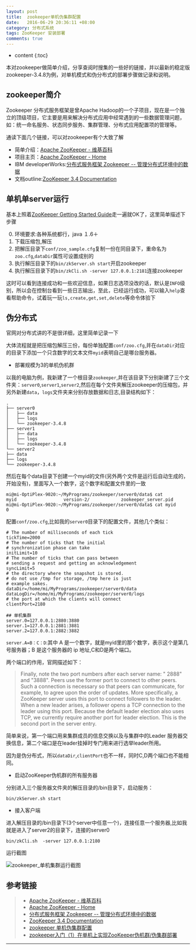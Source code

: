 ```yaml
---
layout: post
title:  zookeeper单机伪集群配置
date:   2016-06-29 20:36:11 +08:00
category: 分布式系统
tags: ZooKeeper 安装部署
comments: true
---
```


* content
{:toc}


本对zookeeper做简单介绍，分享查阅时搜集的一些好的链接，并以最新的稳定版zookeeper-3.4.8为例，对单机模式和伪分布式的部署步骤做记录和说明。






## zookeeper简介

Zookeeper 分布式服务框架是曾Apache Hadoop的一个子项目，现在是一个独立的顶级项目，它主要是用来解决分布式应用中经常遇到的一些数据管理问题，如：统一命名服务、状态同步服务、集群管理、分布式应用配置项的管理等。

通读下面几个链接，可以对zookeeper有个大致了解

- 简单介绍：[Apache ZooKeeper - 维基百科](https://zh.wikipedia.org/wiki/Apache_ZooKeeper)
- 项目主页：[Apache ZooKeeper - Home](http://zookeeper.apache.org/)
- IBM developerWorks:[分布式服务框架 Zookeeper -- 管理分布式环境中的数据](https://www.ibm.com/developerworks/cn/opensource/os-cn-zookeeper/)
- 文档outline:[ZooKeeper 3.4 Documentation](https://zookeeper.apache.org/doc/trunk/s)



## 单机单server运行

基本上照着[ZooKeeper Getting Started Guide](https://zookeeper.apache.org/doc/trunk/zookeeperStarted.html)走一遍就OK了，这里简单描述下步骤

0. 环境要求:各种系统都行，java １.6＋
1. 下载压缩包,解压
2. 把解压目录下`conf/zoo_sample.cfg`复制一份在同目录下，重命名为`zoo.cfg`,`dataDir`属性可设置成别的
3. 执行解压目录下的`bin/zkServer.sh start`开启zookeeper
4. 执行解压目录下的`bin/zkCli.sh -server 127.0.0.1:2181`连接zookeeper

这时可以看到连接成功和一些欢迎信息，如果日志选项没改的话，默认是`INFO`级别，所以会在控制台看到一些日志输出，至此，已经运行成功，可以输入`help`查看帮助命令，试着玩一玩`ls,create,get,set,delete`等命令体验下


## 伪分布式

官网对分布式讲的不是很详细，这里简单记录一下

大体流程就是把压缩包解压三份，每份单独配置`conf/zoo.cfg`,并在`dataDir`对应的目录下添加一个只含数字的文本文件`myid`表明自己是哪台服务器。

- 部署规模为3的单机伪机群

以我的电脑为例，我新建了一个根目录`zookeeper`,并在该目录下分别新建了三个文件夹：`server0`,`server1`,`server2`,然后在每个文件夹解压zookeeper的压缩包，并另外新建`data`，`logs`文件夹来分别存放数据和日志,目录结构如下：

```
.
├── server0
│   ├── data
│   ├── logs
│   └── zookeeper-3.4.8
├── server1
│   ├── data
│   ├── logs
│   └── zookeeper-3.4.8
└── server2
├── data
├── logs
└── zookeeper-3.4.8
```

然后在每个data目录下创建一个myid的文件(另外两个文件是运行后自动生成的，开始没有)，里面写入一个数字，这个数字和配置文件里的一致

```
mi@mi-OptiPlex-9020:~/MyPrograms/zookeeper/server0/data$ cat
myid                  version-2/            zookeeper_server.pid
mi@mi-OptiPlex-9020:~/MyPrograms/zookeeper/server0/data$ cat myid
0
```

配置`conf/zoo.cfg`,比如我的`server0`目录下的配置文件，其他几个类似：


```
# The number of milliseconds of each tick
tickTime=2000
# The number of ticks that the initial
# synchronization phase can take
initLimit=10
# The number of ticks that can pass between
# sending a request and getting an acknowledgement
syncLimit=5
# the directory where the snapshot is stored.
# do not use /tmp for storage, /tmp here is just
# example sakes.
dataDir=/home/mi/MyPrograms/zookeeper/server0/data
dataLogDir=/home/mi/MyPrograms/zookeeper/server0/logs
# the port at which the clients will connect
clientPort=2180

## 单机集群
server.0=127.0.0.1:2880:3880
server.1=127.0.0.1:2881:3881
server.2=127.0.0.1:2882:3882
```


`server.A=B：C：D`:其中 A 是一个数字，就是myid里的那个数字，表示这个是第几号服务器；B 是这个服务器的 ip 地址,C和D是两个端口。

两个端口的作用，官网描述如下：

> Finally, note the two port numbers after each server name: " 2888" and "3888". Peers use the former port to connect to other peers. Such a connection is necessary so that peers can communicate, for example, to agree upon the order of updates. More specifically, a ZooKeeper server uses this port to connect followers to the leader. When a new leader arises, a follower opens a TCP connection to the leader using this port. Because the default leader election also uses TCP, we currently require another port for leader election. This is the second port in the server entry.

简单来说，第一个端口用来集群成员的信息交换以及与集群中的Leader 服务器交换信息，第二个端口是在leader挂掉时专门用来进行选举leader所用。

因为是伪分布式，所以`dataDir`,`clientPort`也不一样，同时C,D两个端口也不能相同。

- 启动ZooKeeper伪机群的所有服务器

分别进入三个服务器文件夹的解压目录的/bin目录下，启动服务：

```
bin/zkServer.sh start
```


- 接入客户端

进入解压目录的/bin目录下(3个server中任意一个)，连接任意一个服务器,比如我就是进入了server2的目录下，连接的server0

```
bin/zkCli.sh  -server 127.0.0.1:2180
```

运行截图

![zookeeper_单机集群运行截图](http://7xph6d.com1.z0.glb.clouddn.com/zookeeper_%E5%8D%95%E6%9C%BA%E9%9B%86%E7%BE%A4%E8%BF%90%E8%A1%8C%E6%88%AA%E5%9B%BE-1.png)


## 参考链接

>* [Apache ZooKeeper - 维基百科](https://zh.wikipedia.org/wiki/Apache_ZooKeeper)
>* [Apache ZooKeeper - Home](http://zookeeper.apache.org/)
>* [分布式服务框架 Zookeeper -- 管理分布式环境中的数据](https://www.ibm.com/developerworks/cn/opensource/os-cn-zookeeper/)
>* [ZooKeeper 3.4 Documentation](https://zookeeper.apache.org/doc/trunk/s)
>* [zookeeper 单机伪集群配置](http://blog.csdn.net/xymyeah/article/details/6320668)
>* [zookeeper入门（1）在单机上实现ZooKeeper伪机群/伪集群部署](http://blog.csdn.net/poechant/article/details/6633923)




----

